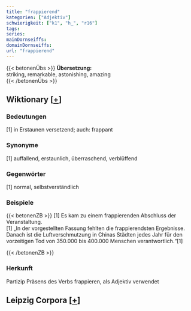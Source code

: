 ```yaml
---
title: "frappierend"
kategorien: ["Adjektiv"]
schwierigkeit: ["k1", "h_", "r16"]
tags:
series:
mainDornseiffs:
domainDornseiffs:
url: "frappierend"
---
```


{{< betonenÜbs >}}
**Übersetzung:**  
striking, remarkable, astonishing, amazing  
{{< /betonenÜbs >}}

## Wiktionary [[+](https://de.wiktionary.org/wiki/frappierend)]

### Bedeutungen
[1] in Erstaunen versetzend; auch: frappant  

### Synonyme
[1] auffallend, erstaunlich, überraschend, verblüffend  

### Gegenwörter
[1] normal, selbstverständlich  

### Beispiele
{{< betonenZB >}}
[1] Es kam zu einem frappierenden Abschluss der Veranstaltung.  
[1] „In der vorgestellten Fassung fehlten die frappierendsten Ergebnisse. Danach ist die Luftverschmutzung in Chinas Städten jedes Jahr für den vorzeitigen Tod von 350.000 bis 400.000 Menschen verantwortlich.“[1]  

{{< /betonenZB >}}
### Herkunft
Partizip Präsens des Verbs frappieren, als Adjektiv verwendet  


## Leipzig Corpora [[+](https://corpora.uni-leipzig.de/en/res?word=frappierend&corpusId=deu_newscrawl-public_2018)]

